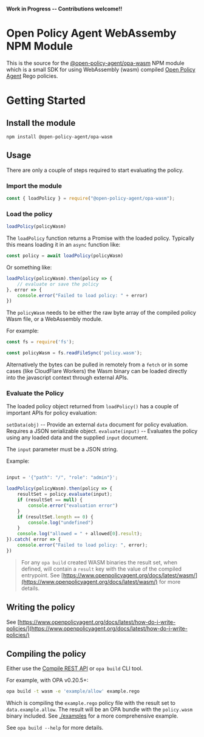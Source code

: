 **Work in Progress -- Contributions welcome!!** 

# Open Policy Agent WebAssemby NPM Module
This is the source for the
[@open-policy-agent/opa-wasm](https://www.npmjs.com/package/@open-policy-agent/opa-wasm)
NPM module which is a small SDK for using WebAssembly (wasm) compiled 
[Open Policy Agent](https://www.openpolicyagent.org/) Rego policies.

# Getting Started
## Install the module

```
npm install @open-policy-agent/opa-wasm 
```

## Usage

There are only a couple of steps required to start evaluating the policy.

### Import the module

```javascript
const { loadPolicy } = require("@open-policy-agent/opa-wasm");
```

### Load the policy

```javascript
loadPolicy(policyWasm)
```
The `loadPolicy` function returns a Promise with the loaded policy.
Typically this means loading it in an `async` function like:

```javascript
const policy = await loadPolicy(policyWasm)
```

Or something like:

```javascript
loadPolicy(policyWasm).then(policy => {
    // evaluate or save the policy
}, error => {
    console.error("Failed to load policy: " + error)
})
```

The `policyWasm` needs to be either the raw byte array of
the compiled policy Wasm file, or a WebAssembly module.

For example:

```javascript
const fs = require('fs');

const policyWasm = fs.readFileSync('policy.wasm');
```

Alternatively the bytes can be pulled in remotely from a `fetch` or in some
cases (like CloudFlare Workers) the Wasm binary can be loaded directly into the
javascript context through external APIs.

### Evaluate the Policy

The loaded policy object returned from `loadPolicy()` has a couple of important
APIs for policy evaluation:

`setData(obj)` -- Provide an external `data` document for policy evaluation. Requires a JSON serializable object.
`evaluate(input)` -- Evaluates the policy using any loaded data and the supplied `input` document.

The `input` parameter must be a JSON string.

Example:

```javascript

input = '{"path": "/", "role": "admin"}';

loadPolicy(policyWasm).then(policy => {
    resultSet = policy.evaluate(input);
    if (resultSet == null) {
        console.error("evaluation error")
    }
    if (resultSet.length == 0) {
        console.log("undefined")
    }
    console.log("allowed = " + allowed[0].result);
}).catch( error => {
    console.error("Failed to load policy: ", error);
})
```

> For any `opa build` created WASM binaries the result set, when defined, will
   contain a `result` key with the value of the compiled entrypoint. See
  [https://www.openpolicyagent.org/docs/latest/wasm/](https://www.openpolicyagent.org/docs/latest/wasm/)
  for more details.

## Writing the policy

See [https://www.openpolicyagent.org/docs/latest/how-do-i-write-policies/](https://www.openpolicyagent.org/docs/latest/how-do-i-write-policies/)

## Compiling the policy

Either use the [Compile REST API](https://www.openpolicyagent.org/docs/latest/rest-api/#compile-api) or `opa build` CLI tool.

For example, with OPA v0.20.5+:

```bash
opa build -t wasm -e 'example/allow' example.rego
```
Which is compiling the `example.rego` policy file with the result set to
`data.example.allow`. The result will be an OPA bundle with the `policy.wasm`
binary included. See [./examples](./examples) for a more comprehensive example.

See `opa build --help` for more details.
